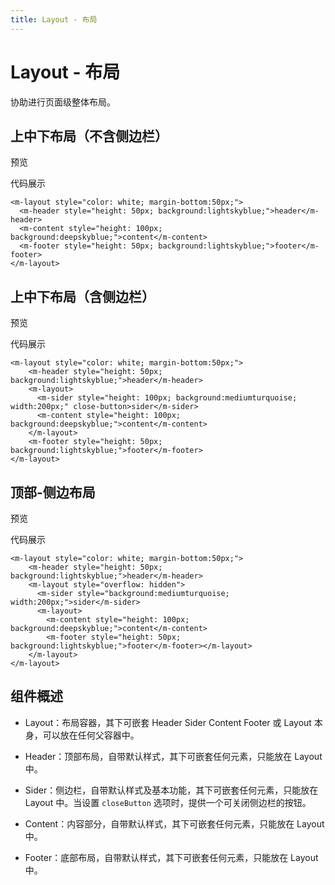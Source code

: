 ```yaml
---
title: Layout - 布局
---
```

# Layout - 布局

协助进行页面级整体布局。

## 上中下布局（不含侧边栏）

预览
<br />
<ClientOnly>
<layout-demo-base />
</ClientOnly>

代码展示
```vue
<m-layout style="color: white; margin-bottom:50px;">
  <m-header style="height: 50px; background:lightskyblue;">header</m-header>
  <m-content style="height: 100px; background:deepskyblue;">content</m-content>
  <m-footer style="height: 50px; background:lightskyblue;">footer</m-footer>
</m-layout>
```

## 上中下布局（含侧边栏）

预览
<br />
<ClientOnly>
<layout-demo-base-sider />
</ClientOnly>

代码展示
```vue
<m-layout style="color: white; margin-bottom:50px;">
    <m-header style="height: 50px; background:lightskyblue;">header</m-header>
    <m-layout>
      <m-sider style="height: 100px; background:mediumturquoise; width:200px;" close-button>sider</m-sider>
      <m-content style="height: 100px; background:deepskyblue;">content</m-content>
    </m-layout>
    <m-footer style="height: 50px; background:lightskyblue;">footer</m-footer>
</m-layout>
```

## 顶部-侧边布局

预览
<br />
<ClientOnly>
<layout-demo-header-sider />
</ClientOnly>

代码展示
```vue
<m-layout style="color: white; margin-bottom:50px;">
    <m-header style="height: 50px; background:lightskyblue;">header</m-header>
    <m-layout style="overflow: hidden">
      <m-sider style="background:mediumturquoise; width:200px;">sider</m-sider>
      <m-layout>
        <m-content style="height: 100px; background:deepskyblue;">content</m-content>
        <m-footer style="height: 50px; background:lightskyblue;">footer</m-footer></m-layout>
    </m-layout>
</m-layout>
```

## 组件概述
- Layout：布局容器，其下可嵌套 Header Sider Content Footer 或 Layout 本身，可以放在任何父容器中。

- Header：顶部布局，自带默认样式，其下可嵌套任何元素，只能放在 Layout 中。

- Sider：侧边栏，自带默认样式及基本功能，其下可嵌套任何元素，只能放在 Layout 中。当设置 `closeButton` 选项时，提供一个可关闭侧边栏的按钮。

- Content：内容部分，自带默认样式，其下可嵌套任何元素，只能放在 Layout 中。

- Footer：底部布局，自带默认样式，其下可嵌套任何元素，只能放在 Layout 中。